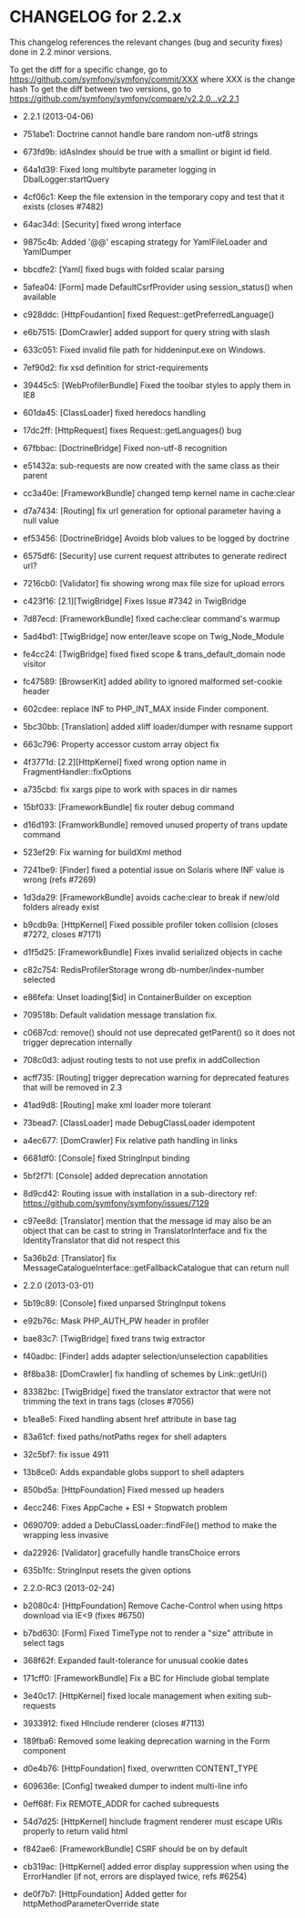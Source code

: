 CHANGELOG for 2.2.x
===================

This changelog references the relevant changes (bug and security fixes) done
in 2.2 minor versions.

To get the diff for a specific change, go to https://github.com/symfony/symfony/commit/XXX where XXX is the change hash
To get the diff between two versions, go to https://github.com/symfony/symfony/compare/v2.2.0...v2.2.1

* 2.2.1 (2013-04-06)

 * 751abe1: Doctrine cannot handle bare random non-utf8 strings
 * 673fd9b: idAsIndex should be true with a smallint or bigint id field.
 * 64a1d39: Fixed long multibyte parameter logging in DbalLogger:startQuery
 * 4cf06c1: Keep the file extension in the temporary copy and test that it exists (closes #7482)
 * 64ac34d: [Security] fixed wrong interface
 * 9875c4b: Added '@@' escaping strategy for YamlFileLoader and YamlDumper
 * bbcdfe2: [Yaml] fixed bugs with folded scalar parsing
 * 5afea04: [Form] made DefaultCsrfProvider using session_status() when available
 * c928ddc: [HttpFoudantion] fixed Request::getPreferredLanguage()
 * e6b7515: [DomCrawler] added support for query string with slash
 * 633c051: Fixed invalid file path for hiddeninput.exe on Windows.
 * 7ef90d2: fix xsd definition for strict-requirements
 * 39445c5: [WebProfilerBundle] Fixed the toolbar styles to apply them in IE8
 * 601da45: [ClassLoader] fixed heredocs handling
 * 17dc2ff: [HttpRequest] fixes Request::getLanguages() bug
 * 67fbbac: [DoctrineBridge] Fixed non-utf-8 recognition
 * e51432a: sub-requests are now created with the same class as their parent
 * cc3a40e: [FrameworkBundle] changed temp kernel name in cache:clear
 * d7a7434: [Routing] fix url generation for optional parameter having a null value
 * ef53456: [DoctrineBridge] Avoids blob values to be logged by doctrine
 * 6575df6: [Security] use current request attributes to generate redirect url?
 * 7216cb0: [Validator] fix showing wrong max file size for upload errors
 * c423f16: [2.1][TwigBridge] Fixes Issue #7342 in TwigBridge
 * 7d87ecd: [FrameworkBundle] fixed cache:clear command's warmup
 * 5ad4bd1: [TwigBridge] now enter/leave scope on Twig_Node_Module
 * fe4cc24: [TwigBridge] fixed fixed scope & trans_default_domain node visitor
 * fc47589: [BrowserKit] added ability to ignored malformed set-cookie header
 * 602cdee: replace INF to PHP_INT_MAX inside Finder component.
 * 5bc30bb: [Translation] added xliff loader/dumper with resname support
 * 663c796: Property accessor custom array object fix
 * 4f3771d: [2.2][HttpKernel] fixed wrong option name in FragmentHandler::fixOptions
 * a735cbd: fix xargs pipe to work with spaces in dir names
 * 15bf033: [FrameworkBundle] fix router debug command
 * d16d193: [FramworkBundle] removed unused property of trans update command
 * 523ef29: Fix warning for buildXml method
 * 7241be9: [Finder] fixed a potential issue on Solaris where INF value is wrong (refs #7269)
 * 1d3da29: [FrameworkBundle] avoids cache:clear to break if new/old folders already exist
 * b9cdb9a: [HttpKernel] Fixed possible profiler token collision (closes #7272, closes #7171)
 * d1f5d25: [FrameworkBundle] Fixes invalid serialized objects in cache
 * c82c754: RedisProfilerStorage wrong db-number/index-number selected
 * e86fefa: Unset loading[$id] in ContainerBuilder on exception
 * 709518b: Default validation message translation fix.
 * c0687cd: remove() should not use deprecated getParent() so it does not trigger deprecation internally
 * 708c0d3: adjust routing tests to not use prefix in addCollection
 * acff735: [Routing] trigger deprecation warning for deprecated features that will be removed in 2.3
 * 41ad9d8: [Routing] make xml loader more tolerant
 * 73bead7: [ClassLoader] made DebugClassLoader idempotent
 * a4ec677: [DomCrawler] Fix relative path handling in links
 * 6681df0: [Console] fixed StringInput binding
 * 5bf2f71: [Console] added deprecation annotation
 * 8d9cd42: Routing issue with installation in a sub-directory ref: https://github.com/symfony/symfony/issues/7129
 * c97ee8d: [Translator] mention that the message id may also be an object that can be cast to string in TranslatorInterface and fix the IdentityTranslator that did not respect this
 * 5a36b2d: [Translator] fix MessageCatalogueInterface::getFallbackCatalogue that can return null

* 2.2.0 (2013-03-01)

 * 5b19c89: [Console] fixed unparsed StringInput tokens
 * e92b76c: Mask PHP_AUTH_PW header in profiler
 * bae83c7: [TwigBridge] fixed trans twig extractor
 * f40adbc: [Finder] adds adapter selection/unselection capabilities
 * 8f8ba38: [DomCrawler] fix handling of schemes by Link::getUri()
 * 83382bc: [TwigBridge] fixed the translator extractor that were not trimming the text in trans tags (closes #7056)
 * b1ea8e5: Fixed handling absent href attribute in base tag
 * 83a61cf: fixed paths/notPaths regex for shell adapters
 * 32c5bf7: fix issue 4911
 * 13b8ce0: Adds expandable globs support to shell adapters
 * 850bd5a: [HttpFoundation] Fixed messed up headers
 * 4ecc246: Fixes AppCache + ESI + Stopwatch problem
 * 0690709: added a DebuClassLoader::findFile() method to make the wrapping less invasive
 * da22926: [Validator] gracefully handle transChoice errors
 * 635b1fc: StringInput resets the given options

* 2.2.0-RC3 (2013-02-24)

 * b2080c4: [HttpFoundation] Remove Cache-Control when using https download via IE<9 (fixes #6750)
 * b7bd630: [Form] Fixed TimeType not to render a "size" attribute in select tags
 * 368f62f: Expanded fault-tolerance for unusual cookie dates
 * 171cff0: [FrameworkBundle] Fix a BC for Hinclude global template
 * 3e40c17: [HttpKernel] fixed locale management when exiting sub-requests
 * 3933912: fixed HInclude renderer (closes #7113)
 * 189fba6: Removed some leaking deprecation warning in the Form component
 * d0e4b76: [HttpFoundation] fixed, overwritten CONTENT_TYPE
 * 609636e: [Config] tweaked dumper to indent multi-line info
 * 0eff68f: Fix REMOTE_ADDR for cached subrequests
 * 54d7d25: [HttpKernel] hinclude fragment renderer must escape URIs properly to return valid html
 * f842ae6: [FrameworkBundle] CSRF should be on by default
 * cb319ac: [HttpKernel] added error display suppression when using the ErrorHandler (if not, errors are displayed twice, refs #6254)
 * de0f7b7: [HttpFoundation] Added getter for httpMethodParameterOverride state
